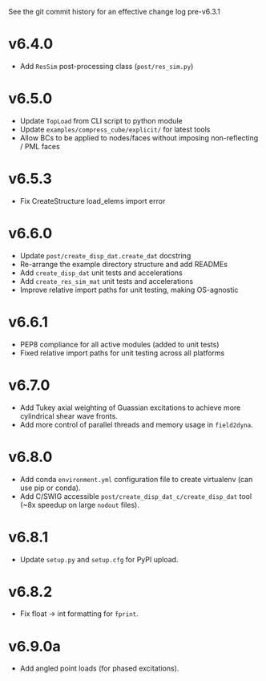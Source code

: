 See the git commit history for an effective change log pre-v6.3.1

v6.4.0
======
* Add ``ResSim`` post-processing class (``post/res_sim.py``)

v6.5.0
======
* Update ``TopLoad`` from CLI script to python module
* Update ``examples/compress_cube/explicit/`` for latest tools
* Allow BCs to be applied to nodes/faces without imposing non-reflecting / PML faces

v6.5.3
======
* Fix CreateStructure load_elems import error

v6.6.0
======
* Update `post/create_disp_dat.create_dat` docstring
* Re-arrange the example directory structure and add READMEs
* Add `create_disp_dat` unit tests and accelerations
* Add `create_res_sim_mat` unit tests and accelerations
* Improve relative import paths for unit testing, making OS-agnostic

v6.6.1
======
* PEP8 compliance for all active modules (added to unit tests)
* Fixed relative import paths for unit testing across all platforms

v6.7.0
======
* Add Tukey axial weighting of Guassian excitations to achieve more cylindrical shear wave fronts.
* Add more control of parallel threads and memory usage in `field2dyna`.

v6.8.0
======
* Add conda `environment.yml` configuration file to create virtualenv (can use pip or conda).
* Add C/SWIG accessible `post/create_disp_dat_c/create_disp_dat` tool (~8x speedup on large `nodout` files).

v6.8.1
======
* Update `setup.py` and `setup.cfg` for PyPI upload.

v6.8.2
======
* Fix float -> int formatting for `fprint`.

v6.9.0a
=======
* Add angled point loads (for phased excitations).
